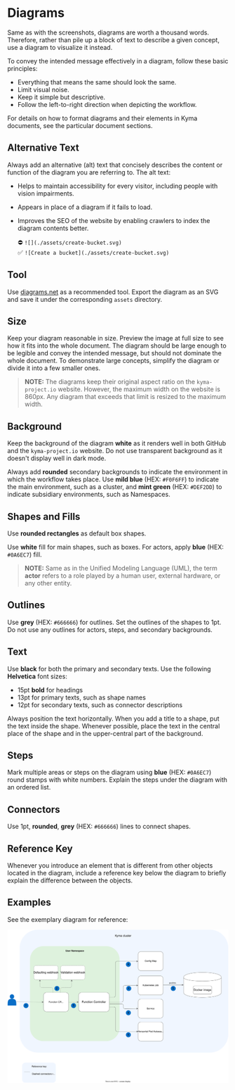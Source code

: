 # Diagrams

Same as with the screenshots, diagrams are worth a thousand words. Therefore, rather than pile up a block of text to describe a given concept, use a diagram to visualize it instead.

To convey the intended message effectively in a diagram, follow these basic principles:
- Everything that means the same should look the same.
- Limit visual noise.
- Keep it simple but descriptive.
- Follow the left-to-right direction when depicting the workflow.

For details on how to format diagrams and their elements in Kyma documents, see the particular document sections.

## Alternative Text

Always add an alternative (alt) text that concisely describes the content or function of the diagram you are referring to. The alt text:

- Helps to maintain accessibility for every visitor, including people with vision impairments.
- Appears in place of a diagram if it fails to load.
- Improves the SEO of the website by enabling crawlers to index the diagram contents better.

    ⛔️ `![](./assets/create-bucket.svg)`  
    ✅ `![Create a bucket](./assets/create-bucket.svg)`  

## Tool

Use [diagrams.net](https://www.diagrams.net/index.html) as a recommended tool. Export the diagram as an SVG and save it under the corresponding `assets` directory.

## Size

Keep your diagram reasonable in size. Preview the image at full size to see how it fits into the whole document. The diagram should be large enough to be legible and convey the intended message, but should not dominate the whole document. To demonstrate large concepts, simplify the diagram or divide it into a few smaller ones.

>**NOTE:** The diagrams keep their original aspect ratio on the `kyma-project.io` website. However, the maximum width on the website is 860px. Any diagram that exceeds that limit is resized to the maximum width.

## Background

Keep the background of the diagram **white** as it renders well in both GitHub and the `kyma-project.io` website. Do not use transparent background as it doesn't display well in dark mode.

Always add **rounded** secondary backgrounds to indicate the environment in which the workflow takes place. Use **mild blue** (HEX: `#F0F6FF`) to indicate the main environment, such as a cluster, and **mint green** (HEX: `#DEF2DD`) to indicate subsidiary environments, such as Namespaces.

## Shapes and Fills

Use **rounded rectangles** as default box shapes. 

Use **white** fill for main shapes, such as boxes. For actors, apply **blue** (HEX: `#0A6EC7`) fill.

> **NOTE:** Same as in the Unified Modeling Language (UML), the term **actor** refers to a role played by a human user, external hardware, or any other entity.

## Outlines

Use **grey** (HEX: `#666666`) for outlines. Set the outlines of the shapes to 1pt. Do not use any outlines for actors, steps, and secondary backgrounds.

## Text

Use **black** for both the primary and secondary texts.
Use the following **Helvetica** font sizes:
- 15pt **bold** for headings
- 13pt for primary texts, such as shape names
- 12pt for secondary texts, such as connector descriptions

Always position the text horizontally. When you add a title to a shape, put the text inside the shape. Whenever possible, place the text in the central place of the shape and in the upper-central part of the background.

## Steps

Mark multiple areas or steps on the diagram using **blue** (HEX: `#0A6EC7`) round stamps with white numbers. Explain the steps under the diagram with an ordered list.

## Connectors

Use 1pt, **rounded**, **grey** (HEX: `#666666`) lines to connect shapes.

## Reference Key

Whenever you introduce an element that is different from other objects located in the diagram, include a reference key below the diagram to briefly explain the difference between the objects.

## Examples

See the exemplary diagram for reference:

![Diagram example](./assets/diagram-example.svg)
